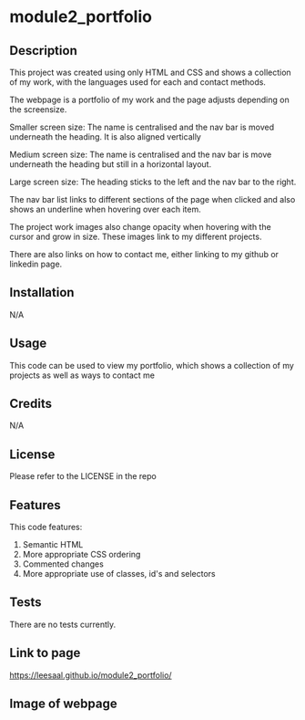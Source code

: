 # module2_portfolio

## Description

This project was created using only HTML and CSS and shows a collection of my work, with the languages used for each and contact methods.

The webpage is a portfolio of my work and the page adjusts depending on the screensize.

Smaller screen size: The name is centralised and the nav bar is moved underneath the heading.  It is also aligned vertically

Medium screen size: The name is centralised and the nav bar is move underneath the heading but still in a horizontal layout.

Large screen size: The heading sticks to the left and the nav bar to the right.

The nav bar list links to different sections of the page when clicked and also shows an underline when hovering over each item.

The project work images also change opacity when hovering with the cursor and grow in size.  These images link to my different projects.

There are also links on how to contact me, either linking to my github or linkedin page.

## Installation

N/A

## Usage

This code can be used to view my portfolio, which shows a collection of my projects as well as ways to contact me

## Credits

N/A

## License

Please refer to the LICENSE in the repo

## Features

This code features:
1. Semantic HTML
2. More appropriate CSS ordering
3. Commented changes
4. More appropriate use of classes, id's and selectors

## Tests

There are no tests currently.

## Link to page

https://leesaal.github.io/module2_portfolio/

## Image of webpage


